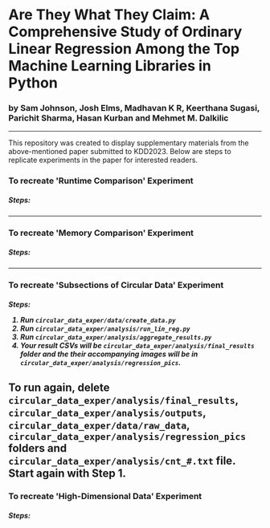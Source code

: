 # Are They What They Claim: A Comprehensive Study of Ordinary Linear Regression Among the Top Machine Learning Libraries in Python
### by Sam Johnson, Josh Elms, Madhavan K R, Keerthana Sugasi, Parichit Sharma, Hasan Kurban and Mehmet M. Dalkilic
---
This repository was created to display supplementary materials from the above-mentioned paper submitted to KDD2023. Below are steps to replicate experiments in the paper for interested readers. 

### To recreate 'Runtime Comparison' Experiment

##### Steps:
---

### To recreate 'Memory Comparison' Experiment

##### Steps:
---

### To recreate 'Subsections of Circular Data' Experiment

<h5>Steps:</h>

1. Run `circular_data_exper/data/create_data.py`
2. Run `circular_data_exper/analysis/run_lin_reg.py`
3. Run `circular_data_exper/analysis/aggregate_results.py`
4. Your result CSVs will be `circular_data_exper/analysis/final_results` folder and the their accompanying images will be in `circular_data_exper/analysis/regression_pics`.

To run again, delete `circular_data_exper/analysis/final_results`, `circular_data_exper/analysis/outputs`, `circular_data_exper/data/raw_data`, `circular_data_exper/analysis/regression_pics` folders and `circular_data_exper/analysis/cnt_#.txt` file. Start again with Step 1.
---

### To recreate 'High-Dimensional Data' Experiment

##### Steps:
